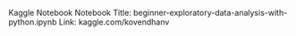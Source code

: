 Kaggle Notebook
Notebook Title: beginner-exploratory-data-analysis-with-python.ipynb
Link: kaggle.com/kovendhanv
